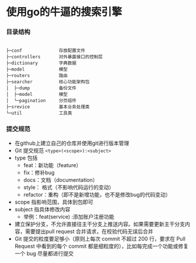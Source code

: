 # 使用go的牛逼的搜索引擎


### 目录结构
```basic

├─conf              存放配置文件
├─controllers       对外暴露接口的控制层
├─dictionary        字典数据
├─model             模型
├─routers           路由
├─searcher          核心功能架构包
│  ├─dump           备份文件
│  ├─model          模型
│  └─pagination     分页组件
├─srevice           基本业务处理类
└─util              工具类

```
### 提交规范
- 在github上建立自己的仓库并使用git进行版本管理
- Git 提交规范 `<type>(<scope>):<subject>`
- type 包括
  - feat：新功能（feature）
  - fix：修补bug
  - docs：文档（documentation）
  - style： 格式（不影响代码运行的变动）
  - refactor：重构（即不是新增功能，也不是修改bug的代码变动）
- scope 指影响范围，具体到包即可
- subject 指具体修改内容
  - 举例：feat(service) :添加账户注册功能
- 建立保护分支，不允许直接往主干分支上推送内容。如果需要更新主干分支内容，需要提出pull request 合并请求，在校验代码无误后合并
- Git 提交的粒度要足够小（原则上每次 commit 不超过 200 行，要求在 Pull Request 中看到的每个 commit 都是细粒度的），比如每完成一个功能或修复一个 bug 尽量都进行提交

